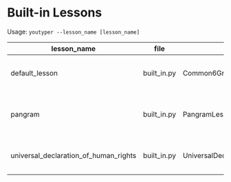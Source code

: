 # Built-in Lessons

Usage: ```youtyper --lesson_name [lesson_name]```

| lesson_name                           | file        | class                                            | description                                |   |
|---------------------------------------|-------------|--------------------------------------------------|--------------------------------------------|---|
| default_lesson                        | built_in.py | Common6GramLessonGenerator                       | List of most popular six consecutive words |   |
| pangram                               | built_in.py | PangramLessonGenerator                           | Every sentence contains all 26 alphabets.  |   |
| universal_declaration_of_human_rights | built_in.py | UniversalDeclarationOfHumanRightsLessonGenerator | Universal Declaration of Human Rights      |   |
